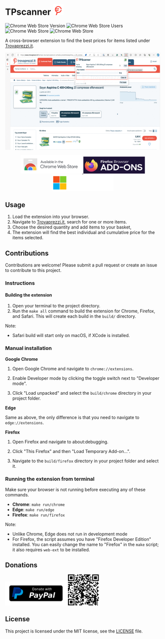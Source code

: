 # TPscanner <img src="images/icon.png" width="35">


![Chrome Web Store Version](https://img.shields.io/chrome-web-store/v/apfbfjghmamodacdkkhoiabadlcgmikh?style=for-the-badge)
![Chrome Web Store Users](https://img.shields.io/chrome-web-store/users/apfbfjghmamodacdkkhoiabadlcgmikh?style=for-the-badge)
![Chrome Web Store](https://img.shields.io/chrome-web-store/stars/apfbfjghmamodacdkkhoiabadlcgmikh?style=for-the-badge)
![Chrome Web Store](https://img.shields.io/chrome-web-store/rating-count/apfbfjghmamodacdkkhoiabadlcgmikh?style=for-the-badge)


A cross-browser extension to find the best prices for items listed under [Trovaprezzi.it](https://www.trovaprezzi.it).

<p align="center">
    <img src="store/screenshots/screenshot.gif">
</p>

<p align="center">
    <a href="https://chromewebstore.google.com/detail/TPScanner/apfbfjghmamodacdkkhoiabadlcgmikh?pli=1">
        <img src="store/images/chrome-web-store.png" alt="Avaliable in the Chrome Web Store" width="200">
    </a>
    <a href="https://addons.mozilla.org/addon/tpscanner">
        <img src="store/images/firefox-addons.png" alt="Avaliable as a Firefox Add-on" width="200" height="55">
    </a>
    <a href="">
        <img src="store/images/microsoft-store.png" alt="Avaliable in the Microsoft Edge Add-ons Store" width="200">
    </a>
</p>


## Usage

1. Load the extension into your browser.
2. Navigate to [Trovaprezzi.it](https://www.trovaprezzi), search for one or more items.
3. Choose the desired quantity and add items to your basket,
3. The extension will find the best individual and cumulative price for the items selected.

## Contributions

Contributions are welcome! Please submit a pull request or create an issue to contribute to this project.

### Instructions

#### Building the extension

1. Open your terminal to the project directory.
2. Run the `make all` command to build the extension for Chrome, Firefox, and Safari. This will create each build in the `build/` directory.

Note:
* Safari build will start only on macOS, if XCode is installed.

### Manual installation

**Google Chrome**

1. Open Google Chrome and navigate to `chrome://extensions`.

2. Enable Developer mode by clicking the toggle switch next to "Developer mode".

3. Click "Load unpacked" and select the `build/chrome` directory in your project folder.

**Edge**

Same as above, the only difference is that you need to navigate to `edge://extensions`.

**Firefox** 

1. Open Firefox and navigate to about:debugging.

2. Click "This Firefox" and then "Load Temporary Add-on...".

3. Navigate to the `build/firefox` directory in your project folder and select it.

### Running the extension from terminal

Make sure your browser is not running before executing any of these commands.

* **Chrome**: `make run/chrome`
* **Edge**: `make run/edge`
* **Firefox**: `make run/firefox`

Note:
* Unlike Chrome, Edge does not run in development mode
* For Firefox, the script assumes you have "Firefox Developer Edition" installed. You can easily change the name to "Firefox" in the `make` script; it also requires `web-ext` to be installed. 

## Donations

<a href="https://www.paypal.com/donate/?hosted_button_id=REPL55PWMND94"><img src="store/images/paypal-donate-button.png" title="Donate with PayPal" width=200 /></a>
<a href="https://www.paypal.com/donate/?hosted_button_id=REPL55PWMND94"><img src="store/images/paypal-qr-code.png" title="Donate with PayPal" width=100 /></a>

## License

This project is licensed under the MIT license, see the [LICENSE](LICENSE) file.
